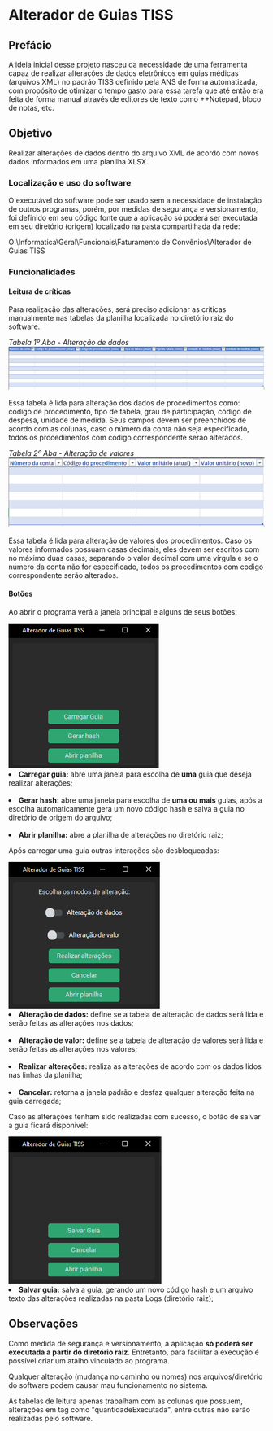 # Alterador de Guias TISS
 
## Prefácio

A ideia inicial desse projeto nasceu da necessidade de uma ferramenta capaz de realizar alterações de 
dados eletrônicos em guias médicas (arquivos XML) no padrão TISS definido pela ANS de forma automatizada, com propósito 
de otimizar o tempo gasto para essa tarefa que até então era feita de forma manual através de editores de texto como 
++Notepad, bloco de notas, etc.

## Objetivo

Realizar alterações de dados dentro do arquivo XML de acordo com novos dados informados em uma planilha XLSX.

### Localização e uso do software

O executável do software pode ser usado sem a necessidade de instalação  de outros programas, porém, por medidas de 
segurança e versionamento, foi definido em seu código fonte que a aplicação só poderá ser executada em seu 
diretório (origem) localizado na pasta compartilhada da rede:

<a>O:\Informatica\Geral\Funcionais\Faturamento de Convênios\Alterador de Guias TISS</a>

### Funcionalidades

#### Leitura de críticas

Para realização das alterações, será preciso adicionar as críticas manualmente nas tabelas da planilha localizada no diretório 
raiz do software.

_Tabela 1º Aba - Alteração de dados_
<br>
<img src="Resources\Screenshots\plan_data.png">

Essa tabela é lida para alteração dos dados de procedimentos como: código de procedimento, tipo de tabela, grau 
de participação, código de despesa, unidade de medida. Seus campos devem ser preenchidos de acordo com as colunas,
caso o número da conta não seja especificado, todos os procedimentos com codigo correspondente serão alterados.

_Tabela 2º Aba - Alteração de valores_
<br>
<img src="Resources\Screenshots\plan_value.png">

Essa tabela é lida para alteração de valores dos procedimentos. Caso os valores informados possuam casas decimais,
eles devem ser escritos com no máximo duas casas, separando o valor decimal com uma vírgula e se 
o número da conta não for especificado, todos os procedimentos com codigo correspondente serão alterados.

#### Botões

Ao abrir o programa verá a janela principal e alguns de seus botões:

<img src="Resources\Screenshots\janela_principal.png">

<li><b>Carregar guia:</b> abre uma janela para escolha de <b>uma</b> guia que deseja realizar alterações;</li>
<br>
<li><b>Gerar hash:</b> abre uma janela para escolha de <b>uma ou mais</b> guias, após a escolha 
automaticamente gera um novo código hash e salva a guia no diretório de origem do arquivo;</li>
<br>
<li><b>Abrir planilha:</b> abre a planilha de alterações no diretório raiz;</li>

Após carregar uma guia outras interações são desbloqueadas:

<img src="Resources\Screenshots\depois_de_escolher_guia.png">

<li><b>Alteração de dados:</b> define se a tabela de alteração de dados será lida e serão feitas as alterações nos dados;</li>
    <br>
<li><b>Alteração de valor:</b> define se a tabela de alteração de valores será lida e serão feitas as alterações nos valores;</li>
    <br>
<li><b>Realizar alterações:</b> realiza as alterações de acordo com os dados lidos nas linhas da planilha;</li>
    <br>
<li><b>Cancelar:</b> retorna a janela padrão e desfaz qualquer alteração feita na guia carregada;</li>

Caso as alterações tenham sido realizadas com sucesso, o botão de salvar a guia ficará disponível:

<img src="Resources\Screenshots\salvar_guia_depois_das_alteracoes.png">

<li><b>Salvar guia:</b> salva a guia, gerando um novo código hash e um arquivo texto das alterações realizadas
na pasta Logs (diretório raiz);</li>

## Observações

Como medida de segurança e versionamento, a aplicação **só poderá ser executada a partir do diretório raiz**.
Entretanto, para facilitar a execução é possível criar um atalho vinculado ao programa. 

Qualquer alteração (mudança no caminho ou nomes) nos arquivos/diretório do software podem causar mau funcionamento
no sistema.

As tabelas de leitura apenas trabalham com as colunas que possuem, alterações em tag como "quantidadeExecutada", entre outras
não serão realizadas pelo software.